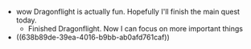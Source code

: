 - wow Dragonflight is actually fun. Hopefully I'll finish the main quest today.
	- Finished Dragonflight. Now I can focus on more important things
- ((638b89de-39ea-4016-b9bb-ab0afd761caf))